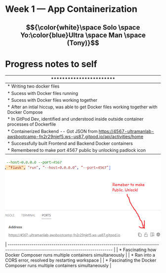 # Week 1 — App Containerization

## $${\color{white}\space Solo \space Yo:\color{blue}Ultra \space Man \space (Tony)}$$ 


# Progress notes to self
| *********************** |
| --- | 
| * Writing two docker files |
| * Sucess with Docker files running |
| * Sucess with Docker files working together |
| * After an intial hiccup, was able to get Docker files working together with Docker Compose |
| * In GitPod Dev, identified and understood inside outside container processes of Dockerfile |
| * Containerized Backend -- Got JSON from https://4567-ultramanlab-awsbootcamp-fn2r29njef5.ws-us87.gitpod.io/api/activities/home |
| * Successfully built Frontend and Backend Docker containers |
| * Remembered to make port 4567 public by unlocking padlock icon |
![Port Screenshot](../_docs/assets/week1/UnlockPort.png)
| ---------------------------------------------------------------------------------------------------------------------------------- | 
| * Fascinating how Docker Composer runs multiple containers simultaneously |
| * Ran into a CORS error, resolved by restarting workspace |
| * Fascinating the Docker Composer runs multiple containers simultaneously |

